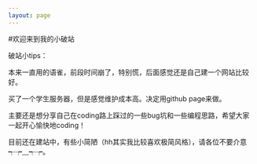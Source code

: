 ```yaml
---
layout: page
---
```


#欢迎来到我的小破站

破站小tips：

本来一直用的语雀，前段时间崩了，特别慌，后面感觉还是自己建一个网站比较好。

买了一个学生服务器，但是感觉维护成本高。决定用github page来做。

主要还是想分享自己在coding路上踩过的一些bug坑和一些编程思路，希望大家一起开心愉快地coding！

目前还在建站中，有些小简陋（hh其实我比较喜欢极简风格），请各位不要介意┭┮﹏┭┮。

